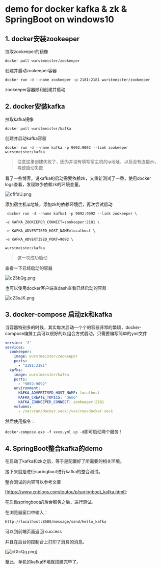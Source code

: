 # demo for docker kafka & zk & SpringBoot on windows10


## 1. docker安装zookeeper

拉取zookeeper的镜像

`docker pull wurstmeister/zookeeper`

创建并启动zookeeper容器

`docker run -d --name zookeeper -p 2181:2181 wurstmeister/zookeeper`

zookeeper容器顺利创建并启动



##  2. docker安装kafka

拉取kafka镜像

`docker pull wurstmeister/kafka`

创建并启动kafka容器

`docker run -d --name kafka -p 9092:9092 --link zookeeper wurstmeister/kafka `

> 注意这里创建失败了，因为并没有填写宿主机的ip地址，以及没有连接zk，导致启动失败

看了一些博客，说kafka的启动需要依赖zk，又重新测试了一番，使用docker logs查看，发现缺少依赖zk的环境变量。

![cfIfdU.png](https://z3.ax1x.com/2021/04/16/cfIfdU.png)

添加宿主机ip地址，添加zk的依赖环境后，再次尝试启动

`` docker run -d --name kafka1 -p 9092:9092 --link zookeeper \`` 

 ``-e KAFKA_ZOOKEEPER_CONNECT=zookeeper:2181 \``

 ``-e KAFKA_ADVERTISED_HOST_NAME=localhost \ ``

  ``-e KAFKA_ADVERTISED_PORT=9092 \  ``

 ``wurstmeister/kafka``



> 这一次成功启动

查看一下已经启动的容器

![c23bQg.png](https://z3.ax1x.com/2021/04/15/c23bQg.png)

也可以使用docker客户端查dash查看已经启动的容器

![c23sJK.png](https://z3.ax1x.com/2021/04/15/c23sJK.png)



## 3. docker-compose 启动zk和kafka

当容器特别多的时候，其实每次启动一个个的容器非常的繁琐，docker-compose编排工具可以很好的以组合方式启动，只需要编写简单的yml文件

```yml
version: '2'
services:
  zookeeper:
    image: wurstmeister/zookeeper
    ports:
      - "2181:2181"
  kafka:
    image: wurstmeister/kafka
    ports:
      - "9092:9092"
    environment:
      KAFKA_ADVERTISED_HOST_NAME: localhost
      KAFKA_CREATE_TOPICS: "demo"
      KAFKA_ZOOKEEPER_CONNECT: zookeeper:2181
    volumes:
      - /var/run/docker.sock:/var/run/docker.sock
```

然后使用指令：

`docker-compose.exe -f xxxx.yml up -d`即可启动两个服务！



## 4. SpringBoot整合kafka的demo



在启动了kafka和zk之后，等于是配置好了所需要的相关环境。

接下来就是进行springboot进行kafka的整合测试。

整合测试的内容可以参考文章

[https://www.cnblogs.com/toutou/p/springboot_kafka.html]: 

在启动springboot的后台服务之后，进行测试。

在浏览器窗口中输入：

`http://localhost:8500/message/send/hello_kafka`

可以到前端页面返回 success

并且在后台的控制台上打印了消费的消息。

[![cfXcQg.png](https://z3.ax1x.com/2021/04/16/cfXcQg.png)]

至此，单机的kafka环境就搭建完毕了。


